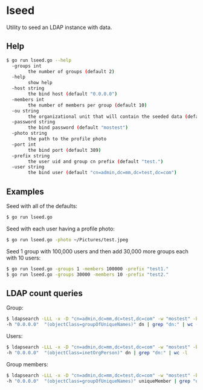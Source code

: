 # lseed

Utility to seed an LDAP instance with data.

## Help

```bash
$ go run lseed.go --help
  -groups int
    	the number of groups (default 2)
  -help
    	show help
  -host string
    	the bind host (default "0.0.0.0")
  -members int
    	the number of members per group (default 10)
  -ou string
    	the organizational unit that will contain the seeded data (default "ou=loadtest,dc=mm,dc=test,dc=com")
  -password string
    	the bind password (default "mostest")
  -photo string
    	the path to the profile photo
  -port int
    	the bind port (default 389)
  -prefix string
    	the user uid and group cn prefix (default "test.")
  -user string
    	the bind user (default "cn=admin,dc=mm,dc=test,dc=com")
```

## Examples

Seed with all of the defaults:

```bash
$ go run lseed.go
```

Seed with each user having a profile photo:

```bash
$ go run lseed.go -photo ~/Pictures/test.jpeg
```

Seed 1 group with 100,000 users and then add 30,000 more groups each with 10 users:

```bash
$ go run lseed.go -groups 1 -members 100000 -prefix "test1."
$ go run lseed.go -groups 30000 -members 10 -prefix "test2."
```

## LDAP count queries

Group:

```bash
$ ldapsearch -LLL -x -D "cn=admin,dc=mm,dc=test,dc=com" -w "mostest" -b "dc=mm,dc=test,dc=com" \
-h "0.0.0.0"  "(objectClass=groupOfUniqueNames)" dn | grep "dn:" | wc -l
```

Users:

```bash
$ ldapsearch -LLL -x -D "cn=admin,dc=mm,dc=test,dc=com" -w "mostest" -b "dc=mm,dc=test,dc=com" \
-h "0.0.0.0"  "(objectClass=inetOrgPerson)" dn | grep "dn:" | wc -l
```

Group members:

```bash
$ ldapsearch -LLL -x -D "cn=admin,dc=mm,dc=test,dc=com" -w "mostest" -b "dc=mm,dc=test,dc=com" \
-h "0.0.0.0"  "(objectClass=groupOfUniqueNames)" uniqueMember | grep "uniqueMember:" | wc -l
```
